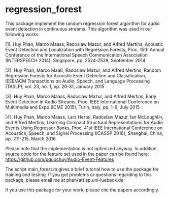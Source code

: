 # regression_forest
This package implement the random regression forest algorithm for audio event detection in continuous streams. This algorithm was used in our following works:

[1]. Huy Phan, Marco Maass, Radoslaw Mazur, and Alfred Mertins, Acoustic Event Detection and Localization with Regression Forests, Proc. 15th Annual Conference of the International Speech Communication Association (INTERSPEECH 2014), Singapore, pp. 2524-2528, September 2014

[2]. Huy Phan, Marco Maaß, Radoslaw Mazur, and Alfred Mertins, Random Regression Forests for Acoustic Event Detection and Classification, IEEE/ACM Transactions on Audio, Speech, and Language Processing (TASLP), vol. 23, no. 1, pp. 20-31, January 2015

[3]. Huy Phan, Marco Maass, Radoslaw Mazur, and Alfred Mertins, Early Event Detection in Audio Streams, Proc. IEEE International Conference on Multimedia and Expo (ICME 2015), Turin, Italy, pp. 1-6, July 2015 

[4]. Huy Phan, Marco Maass, Lars Hertel, Radoslaw Mazur, Ian McLoughlin, and Alfred Mertins, Learning Compact Structural Representations for Audio Events Using Regressor Banks, Proc. 41st IEEE International Conference on Acoustics, Speech, and Signal Processing (ICASSP 2016), Shanghai, China, pp. 211-215, March 2016

Please note that the implementation is not optimized anyway. In addition, source code for the feature set used in the paper can be found here:
https://github.com/pquochuy/Audio-Event-Features

The script main_forest.m gives a brief tutorial how to use the package for training and testing. If you got problems or questions regarding to this package, please email me at phan{at}isp.uni-luebeck.de

If you use this package for your work, please cite the papers accordingly.
